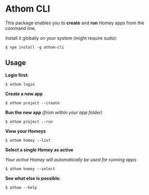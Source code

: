 # Athom CLI

This package enables you to **create** and **run** Homey apps from the command line.

Install it globally on your system (might require sudo):

`$ npm install -g athom-cli`

## Usage
**Login first:**

`$ athom login`

**Create a new app**

`$ athom project --create`

**Run the new app** *(from within your app folder)*

`$ athom project --run`

**View your Homeys**

`$ athom homey --list`

**Select a single Homey as active**

*Your active Homey will automatically be used for running apps*

`$ athom homey --select`

**See what else is possible:**

`$ athom --help`
